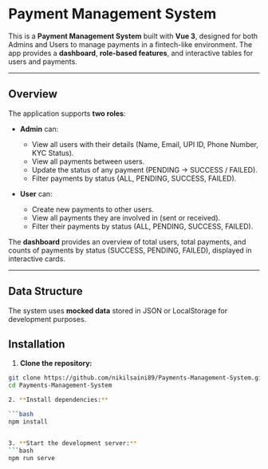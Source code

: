# Payment Management System

This is a **Payment Management System** built with **Vue 3**, designed for both Admins and Users to manage payments in a fintech-like environment. The app provides a **dashboard**, **role-based features**, and interactive tables for users and payments.  

---

## Overview

The application supports **two roles**:

- **Admin** can:
  - View all users with their details (Name, Email, UPI ID, Phone Number, KYC Status).
  - View all payments between users.
  - Update the status of any payment (PENDING → SUCCESS / FAILED).
  - Filter payments by status (ALL, PENDING, SUCCESS, FAILED).

- **User** can:
  - Create new payments to other users.
  - View all payments they are involved in (sent or received).
  - Filter their payments by status (ALL, PENDING, SUCCESS, FAILED).

The **dashboard** provides an overview of total users, total payments, and counts of payments by status (SUCCESS, PENDING, FAILED), displayed in interactive cards.

---

## Data Structure

The system uses **mocked data** stored in JSON or LocalStorage for development purposes.

## Installation

1. **Clone the repository:**

```bash
git clone https://github.com/nikilsaini89/Payments-Management-System.git
cd Payments-Management-System

2. **Install dependencies:**

```bash
npm install


3. **Start the development server:**
```bash
npm run serve

